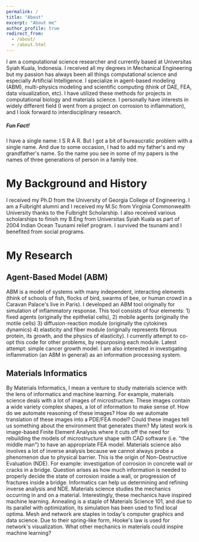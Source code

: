 ```yaml
---
permalink: /
title: "About"
excerpt: "About me"
author_profile: true
redirect_from:
  - /about/
  - /about.html
---
```


<!-- <ul>{% capture written_year %}'None'{% endcapture %}
{% for post in site.posts limit:3 %}
  {% capture year %}{{ post.date | date: '%Y' }}{% endcapture %}
  {% if year != written_year %}
    <h2 id="{{ year | slugify }}" class="archive__subtitle">{{ year }}</h2>
    {% capture written_year %}{{ year }}{% endcapture %}
  {% endif %}
  {% include archive-single.html %}
{% endfor %}</ul> -->

<!-- About
====== -->
I am a computational science researcher and currently based at Universitas Syiah Kuala, Indonesia. I received all my degrees in Mechanical Engineering but my passion has always been all things computational science and especially Artificial Intelligence. I specialize in agent-based modeling (ABM), multi-physics modeling and scientific computing (think of DAE, FEA, data visualization, etc). I have utilized these methods for projects in computational biology and materials science. I personally have interests in widely different field (I went from a project on corrosion to inflammation), and I look forward to interdisciplinary research.

##### Fun Fact!
I have a single name: I S R A R. But I got a bit of bureaucratic problem with a single name. And due to some occasion, I had to add my father's and my grandfather's name. So the name you see in some of my papers is the names of three generations of person in a family tree.

My Background and History
======
I received my Ph.D from the University of Georgia College of Engineering. I am a Fulbright alumni and I received my M.Sc from Virginia Commonwealth University thanks to the Fulbright Scholarship. I also received various scholarships to finish my B.Eng from Universitas Syiah Kuala as part of 2004 Indian Ocean Tsunami relief program. I survived the tsunami and I benefited from social programs.

My Research
======

Agent-Based Model (ABM)
------

ABM is a model of systems with many independent, interacting elements (think of schools of fish, flocks of bird, swarms of bee, or human crowd in a Caravan Palace's live in Paris). I developed an ABM tool originally for simulation of inflammatory response. This tool consists of four elements: 1) fixed agents (originally the epithelial cells), 2) mobile agents (originally the motile cells) 3) diffusion-reaction module (originally the cytokines dynamics) 4) elasticity and fiber module (originally represents fibrous protein, its growth, and the physics of elasticity). I currently attempt to co-opt this code for other problems, by repurposing each module. Latest attempt: simple cancer growth model.
I am also interested in investigating inflammation (an ABM in general) as an information processing system.

Materials Informatics
------

By Materials Informatics, I mean a venture to study materials science with the lens of informatics and machine learning.
For example, materials science deals with a lot of images of microstructure. These images contain a wide variety complex shapes, a lot of information to make sense of. How do we automate reasoning of these images? How do we automate translation of these images into a PDE/FEA model? Could these images tell us something about the environment that generates them?
My latest work is image-based Finite Element Analysis where it cuts off the need for rebuilding the models of microstructure shape with CAD software (i.e. "the middle man") to have an appropriate FEA model.
Materials science also involves a lot of inverse analysis because we cannot always probe a phenomenon due to physical barrier. This is the origin of Non-Destructive Evaluation (NDE). For example: investigation of corrosion in concrete wall or cracks in a bridge. Question arises as how much information is needed to properly decide the state of corrosion inside a wall, or progression of fractures inside a bridge. Informatics can help us determining and refining inverse analysis and NDE.
Materials science studies the mechanics occurring in and on a material. Interestingly, these mechanics have inspired machine learning. Annealing is a staple of Materials Science 101, and due to its parallel with optimization, its simulation has been used to find local optima. Mesh and network are staples in today's computer graphics and data science. Due to their spring-like form, Hooke's law is used for network's visualization. What other mechanics in materials could inspire machine learning?

<!-- Materials Informatics
------

By Materials Informatics, I mean a venture to study materials science with the lens of informatics and machine learning.
For example, materials science deals with a lot of images of microstructure. These images contain a wide variety complex shapes, a lot of information to make sense of. How do we automate reasoning of these images? How do we automate translation of these images into a PDE/FEA model? Could these images tell us something about the environment that generates them?
My latest work is image-based Finite Element Analysis where it cuts off the need for rebuilding the models of microstructure shape with CAD software (i.e. "the middle man") to have an appropriate FEA model.

Materials science also involves a lot of inverse analysis because we cannot always probe a phenomenon due to physical barrier. This is the origin of Non-Destructive Evaluation (NDE). For example: investigation of corrosion in concrete wall or cracks in a bridge. Question arises as how much information is needed to properly decide the state of corrosion inside a wall, or progression of fractures inside a bridge. Informatics can help us determining and refining inverse analysis and NDE.

Materials science studies the mechanics occurring in and on a material. Interestingly, these mechanics have inspired machine learning. Annealing is a staple of Materials Science 101, and due to its parallel with optimization, its simulation has been used to find local optima. Mesh and network are staples in today's computer graphics and data science. Due to their spring-like form, Hooke's law is used for network's visualization. What other mechanics in materials could inspire machine learning?


Elastic spring system > data visualization

Connection between materials science and machine learning, because mtr sci studies process occuring in materials, and some of the process has parallels with machine learning.

Moreover, some dynamical process in materials science can be represented as by circuit model, such as corrosion. Would

there are many dynamical processes in materials science

that potentially can be a computing substrate. Some processes can be

How do we make more sense of these images, extract more information?
I was also became aware of my colleague's library of SEM images of atmospheric corrosion products. These are minerals form by chemical interaction of metals (e.g. rebars) with atmospheric elements (e.g. air pollutants). Each mineral (e.g. Geothite) has their unique signature of shape and features.

I am currently developing an image-based PDE model

Does the pattern exhibited by materials microstructure give us information of

Machine learning + materials + complex shapes

Currently I am interested in automating the model preparation of Finite Element Analysis

This was started with a
This was started with a code that I developed to run elasticity analysis of microstructure images. The code needs to take 2D image,

This was started when I found it was difficult to import complex shapes of stainless steel phases (ferrite and austenite) into a Finite Element (FE) software that starts with an 'A' and ends with an 'S'. So I decided to make a tool that will directly take a 2D image (such as those from microscopy techniques), processes it and converts it into a model appropriate for FE modeling. This is especially feasible today because wide availability of image processing tools and symbolic computing tools that will solve PDEs through FE method.

My colleague has a library of SEM images of atmospheric corrosion products. The atmospheric corrosion products seem to

What I am interested in here is to apply informatics paradigm for materials science, to view materials in terms of information science.
Taking it a bit Further presents a question: can we model mechanics of materials in terms of information flow or as an information processing system? Most mechanics of materials models are based on continuum mechanics.

Multi-Physics Modeling
------


Multi-Physics Modeling
------ -->



<!-- My research attempts to frame analyses in Materials Science into information science paradigm. I -->

<!-- Like many other Jekyll-based GitHub Pages templates, academicpages makes you separate the website's content from its form. The content & metadata of your website are in structured markdown files, while various other files constitute the theme, specifying how to transform that content & metadata into HTML pages. You keep these various markdown (.md), YAML (.yml), HTML, and CSS files in a public GitHub repository. Each time you commit and push an update to the repository, the [GitHub pages](https://pages.github.com/) service creates static HTML pages based on these files, which are hosted on GitHub's servers free of charge. -->

<!-- Many of the features of dynamic content management systems (like Wordpress) can be achieved in this fashion, using a fraction of the computational resources and with far less vulnerability to hacking and DDoSing. You can also modify the theme to your heart's content without touching the content of your site. If you get to a point where you've broken something in Jekyll/HTML/CSS beyond repair, your markdown files describing your talks, publications, etc. are safe. You can rollback the changes or even delete the repository and start over -- just be sure to save the markdown files! Finally, you can also write scripts that process the structured data on the site, such as [this one](https://github.com/academicpages/academicpages.github.io/blob/master/talkmap.ipynb) that analyzes metadata in pages about talks to display [a map of every location you've given a talk](https://academicpages.github.io/talkmap.html).


Create content & metadata
------
For site content, there is one markdown file for each type of content, which are stored in directories like _publications, _talks, _posts, _teaching, or _pages. For example, each talk is a markdown file in the [_talks directory](https://github.com/academicpages/academicpages.github.io/tree/master/_talks). At the top of each markdown file is structured data in YAML about the talk, which the theme will parse to do lots of cool stuff. The same structured data about a talk is used to generate the list of talks on the [Talks page](https://academicpages.github.io/talks), each [individual page](https://academicpages.github.io/talks/2012-03-01-talk-1) for specific talks, the talks section for the [CV page](https://academicpages.github.io/cv), and the [map of places you've given a talk](https://academicpages.github.io/talkmap.html) (if you run this [python file](https://github.com/academicpages/academicpages.github.io/blob/master/talkmap.py) or [Jupyter notebook](https://github.com/academicpages/academicpages.github.io/blob/master/talkmap.ipynb), which creates the HTML for the map based on the contents of the _talks directory).

**Markdown generator**

I have also created [a set of Jupyter notebooks](https://github.com/academicpages/academicpages.github.io/tree/master/markdown_generator
) that converts a CSV containing structured data about talks or presentations into individual markdown files that will be properly formatted for the academicpages template. The sample CSVs in that directory are the ones I used to create my own personal website at stuartgeiger.com. My usual workflow is that I keep a spreadsheet of my publications and talks, then run the code in these notebooks to generate the markdown files, then commit and push them to the GitHub repository.

How to edit your site's GitHub repository
------
Many people use a git client to create files on their local computer and then push them to GitHub's servers. If you are not familiar with git, you can directly edit these configuration and markdown files directly in the github.com interface. Navigate to a file (like [this one](https://github.com/academicpages/academicpages.github.io/blob/master/_talks/2012-03-01-talk-1.md) and click the pencil icon in the top right of the content preview (to the right of the "Raw | Blame | History" buttons). You can delete a file by clicking the trashcan icon to the right of the pencil icon. You can also create new files or upload files by navigating to a directory and clicking the "Create new file" or "Upload files" buttons.

Example: editing a markdown file for a talk
![Editing a markdown file for a talk](/images/editing-talk.png)

For more info
------
More info about configuring academicpages can be found in [the guide](https://academicpages.github.io/markdown/). The [guides for the Minimal Mistakes theme](https://mmistakes.github.io/minimal-mistakes/docs/configuration/) (which this theme was forked from) might also be helpful. -->
